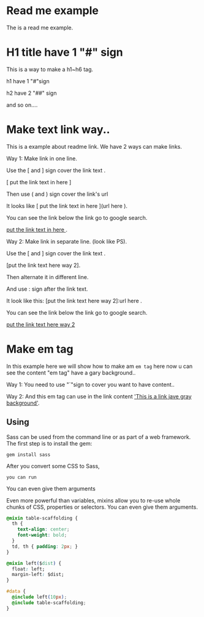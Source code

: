 # Read me example
The is a read me example.

# H1 title have 1 "#" sign
This is a way to make a h1~h6 tag.

h1 have 1 "#"sign

h2 have 2 "##" sign 

and so on....


# Make text link way..

This is a example about readme link.
We have 2 ways can make links.

Way 1:
Make link in one line.

Use the \[ and \] sign cover the link text .

\[ put the link text in here \] 

Then use \( and \) sign cover the link's url

It looks like \[ put the link text in here \]\(url here \). 

You can see the link below the link go to google search.

[put the link text in here ](https://www.google.com/).

Way 2:
Make link in separate line. (look like PS).

Use the \[ and \] sign cover the link text .

\[put the link text here way 2\].

Then alternate it in different line.

And use \: sign after the link text.

It look like this: \[put the link text here way 2\]\:url here .

You can see the link below the link go to google search.

[put the link text here way 2]

[put the link text here way 2]:https://www.google.com/


# Make em tag

In this example here we will show how to make am `em tag` here
now u can see the content "em tag" have a gary background..

Way 1: 
You need to use "\`"sign to cover you want to have content..

Way 2:
And this em tag can use in the link content
['This is a link jave gray background'](https://www.google.com/).


## Using

Sass can be used from the command line
or as part of a web framework.
The first step is to install the gem:

	gem install sass

After you convert some CSS to Sass, 
	
	you can run


You can even give them arguments

Even more powerful than variables,
mixins allow you to re-use whole chunks of CSS,
properties or selectors.
You can even give them arguments. 

```css
@mixin table-scaffolding {
  th {
    text-align: center;
    font-weight: bold;
  }
  td, th { padding: 2px; }
}

@mixin left($dist) {
  float: left;
  margin-left: $dist;
}

#data {
  @include left(10px);
  @include table-scaffolding;
}
```
